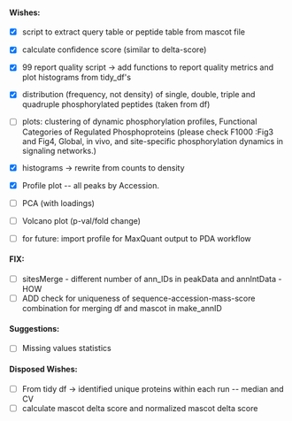 #### Wishes:

- [x] script to extract query table or peptide table from mascot file
- [x] calculate confidence score (similar to delta-score)
- [x] 99 report quality script -> add functions to report quality metrics and plot histograms from tidy_df's
- [x] distribution (frequency, not density) of single, double, triple and quadruple phosphorylated peptides (taken from df)
- [ ] plots: clustering of dynamic phosphorylation profiles, Functional Categories of Regulated Phosphoproteins (please check F1000 :Fig3 and Fig4, Global, in vivo, and site-specific phosphorylation dynamics in signaling networks.)
- [x] histograms -> rewrite from counts to density
- [x] Profile plot -- all peaks by Accession.
- [ ] PCA (with loadings)
- [ ] Volcano plot (p-val/fold change)

- [ ] for future: import profile for MaxQuant output to PDA workflow

#### FIX:
- [ ] sitesMerge - different number of ann_IDs in peakData and annIntData - HOW
- [ ] ADD check for uniqueness of sequence-accession-mass-score combination for merging df and mascot in make_annID

#### Suggestions:
- [ ] Missing values statistics

#### Disposed Wishes:
- [ ] From tidy df -> identified unique proteins within each run -- median and CV
- [ ] calculate mascot delta score and normalized mascot delta score
